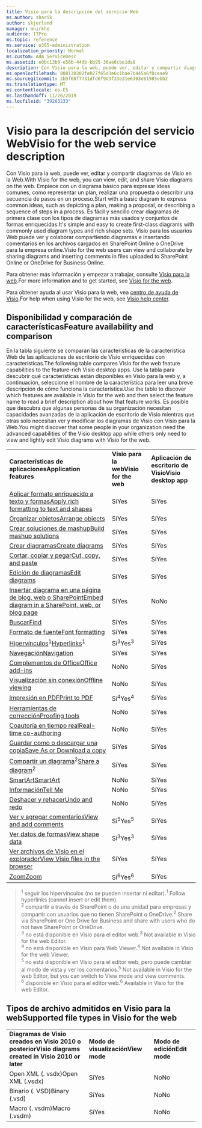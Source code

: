 ```yaml
---
title: Visio para la descripción del servicio Web
ms.author: sharik
author: skjerland
manager: mnirkhe
audience: ITPro
ms.topic: reference
ms.service: o365-administration
localization_priority: Normal
ms.custom: Adm_ServiceDesc
ms.assetid: e0bc13b9-e56b-44db-bb95-36ae6cbe1da8
description: Con Visio para la web, puede ver, editar y compartir diagramas de Visio en la Web.
ms.openlocfilehash: 808130302fe027f65d3e6c1bae7b445a6f0ceae9
ms.sourcegitcommit: 2b9f68f7731dfd6f9d3f33e31e6303e81985ebb2
ms.translationtype: MT
ms.contentlocale: es-ES
ms.lasthandoff: 11/26/2019
ms.locfileid: "39263233"
---
```

# <a name="visio-for-the-web-service-description"></a><span data-ttu-id="cfac1-103">Visio para la descripción del servicio Web</span><span class="sxs-lookup"><span data-stu-id="cfac1-103">Visio for the web service description</span></span>

<span data-ttu-id="cfac1-104">Con Visio para la web, puede ver, editar y compartir diagramas de Visio en la Web.</span><span class="sxs-lookup"><span data-stu-id="cfac1-104">With Visio for the web, you can view, edit, and share Visio diagrams on the web.</span></span> <span data-ttu-id="cfac1-105">Empiece con un diagrama básico para expresar ideas comunes, como representar un plan, realizar una propuesta o describir una secuencia de pasos en un proceso.</span><span class="sxs-lookup"><span data-stu-id="cfac1-105">Start with a basic diagram to express common ideas, such as depicting a plan, making a proposal, or describing a sequence of steps in a process.</span></span> <span data-ttu-id="cfac1-106">Es fácil y sencillo crear diagramas de primera clase con los tipos de diagramas más usados y conjuntos de formas enriquecidas.</span><span class="sxs-lookup"><span data-stu-id="cfac1-106">It's simple and easy to create first-class diagrams with commonly used diagram types and rich shape sets.</span></span> <span data-ttu-id="cfac1-107">Visio para los usuarios Web puede ver y colaborar compartiendo diagramas e insertando comentarios en los archivos cargados en SharePoint Online o OneDrive para la empresa online.</span><span class="sxs-lookup"><span data-stu-id="cfac1-107">Visio for the web users can view and collaborate by sharing diagrams and inserting comments in files uploaded to SharePoint Online or OneDrive for Business Online.</span></span>
  
<span data-ttu-id="cfac1-108">Para obtener más información y empezar a trabajar, consulte [Visio para la web](https://products.office.com/en-US/visio/visio-online).</span><span class="sxs-lookup"><span data-stu-id="cfac1-108">For more information and to get started, see [Visio for the web](https://products.office.com/en-US/visio/visio-online).</span></span>
  
<span data-ttu-id="cfac1-109">Para obtener ayuda al usar Visio para la web, vea [centro de ayuda de Visio](https://support.office.com/visio).</span><span class="sxs-lookup"><span data-stu-id="cfac1-109">For help when using Visio for the web, see [Visio help center](https://support.office.com/visio).</span></span>
  
## <a name="feature-availability-and-comparison"></a><span data-ttu-id="cfac1-110">Disponibilidad y comparación de características</span><span class="sxs-lookup"><span data-stu-id="cfac1-110">Feature availability and comparison</span></span>

<span data-ttu-id="cfac1-111">En la tabla siguiente se comparan las características de la característica Web de las aplicaciones de escritorio de Visio enriquecidas con características.</span><span class="sxs-lookup"><span data-stu-id="cfac1-111">The following table compares Visio for the web feature capabilities to the feature-rich Visio desktop apps.</span></span> <span data-ttu-id="cfac1-112">Use la tabla para descubrir qué características están disponibles en Visio para la web y, a continuación, seleccione el nombre de la característica para leer una breve descripción de cómo funciona la característica.</span><span class="sxs-lookup"><span data-stu-id="cfac1-112">Use the table to discover which features are available in Visio for the web and then select the feature name to read a brief description about how that feature works.</span></span> <span data-ttu-id="cfac1-113">Es posible que descubra que algunas personas de su organización necesitan capacidades avanzadas de la aplicación de escritorio de Visio mientras que otras solo necesitan ver y modificar los diagramas de Visio con Visio para la Web.</span><span class="sxs-lookup"><span data-stu-id="cfac1-113">You might discover that some people in your organization need the advanced capabilities of the Visio desktop app while others only need to view and lightly edit Visio diagrams with Visio for the web.</span></span> 
  
||||
|:-----|:-----|:-----|
|<span data-ttu-id="cfac1-114">**Características de aplicaciones**</span><span class="sxs-lookup"><span data-stu-id="cfac1-114">**Application features**</span></span> <br/> |<span data-ttu-id="cfac1-115">**Visio para la web**</span><span class="sxs-lookup"><span data-stu-id="cfac1-115">**Visio for the web**</span></span> <br/> |<span data-ttu-id="cfac1-116">**Aplicación de escritorio de Visio**</span><span class="sxs-lookup"><span data-stu-id="cfac1-116">**Visio desktop app**</span></span> <br/> |
|[<span data-ttu-id="cfac1-117">Aplicar formato enriquecido a texto y formas</span><span class="sxs-lookup"><span data-stu-id="cfac1-117">Apply rich formatting to text and shapes</span></span>](visio-online.md#apply-rich-formatting-to-text-and-shapes) <br/> |<span data-ttu-id="cfac1-118">Sí</span><span class="sxs-lookup"><span data-stu-id="cfac1-118">Yes</span></span>  <br/> |<span data-ttu-id="cfac1-119">Sí</span><span class="sxs-lookup"><span data-stu-id="cfac1-119">Yes</span></span>  <br/> |
|[<span data-ttu-id="cfac1-120">Organizar objetos</span><span class="sxs-lookup"><span data-stu-id="cfac1-120">Arrange objects</span></span>](visio-online.md#arrange-objects) <br/> |<span data-ttu-id="cfac1-121">Sí</span><span class="sxs-lookup"><span data-stu-id="cfac1-121">Yes</span></span>  <br/> |<span data-ttu-id="cfac1-122">Sí</span><span class="sxs-lookup"><span data-stu-id="cfac1-122">Yes</span></span>  <br/> |
|[<span data-ttu-id="cfac1-123">Crear soluciones de mashup</span><span class="sxs-lookup"><span data-stu-id="cfac1-123">Build mashup solutions</span></span>](visio-online.md#build-mashup-solutions) <br/> |<span data-ttu-id="cfac1-124">Sí</span><span class="sxs-lookup"><span data-stu-id="cfac1-124">Yes</span></span>  <br/> |<span data-ttu-id="cfac1-125">Sí</span><span class="sxs-lookup"><span data-stu-id="cfac1-125">Yes</span></span>  <br/> |
|[<span data-ttu-id="cfac1-126">Crear diagramas</span><span class="sxs-lookup"><span data-stu-id="cfac1-126">Create diagrams</span></span>](visio-online.md#create-diagrams) <br/> |<span data-ttu-id="cfac1-127">Sí</span><span class="sxs-lookup"><span data-stu-id="cfac1-127">Yes</span></span>  <br/> |<span data-ttu-id="cfac1-128">Sí</span><span class="sxs-lookup"><span data-stu-id="cfac1-128">Yes</span></span>  <br/> |
|[<span data-ttu-id="cfac1-129">Cortar, copiar y pegar</span><span class="sxs-lookup"><span data-stu-id="cfac1-129">Cut, copy, and paste</span></span>](visio-online.md#cut-copy-and-paste) <br/> |<span data-ttu-id="cfac1-130">Sí</span><span class="sxs-lookup"><span data-stu-id="cfac1-130">Yes</span></span>  <br/> |<span data-ttu-id="cfac1-131">Sí</span><span class="sxs-lookup"><span data-stu-id="cfac1-131">Yes</span></span>  <br/> |
|[<span data-ttu-id="cfac1-132">Edición de diagramas</span><span class="sxs-lookup"><span data-stu-id="cfac1-132">Edit diagrams</span></span>](visio-online.md#edit-diagrams) <br/> |<span data-ttu-id="cfac1-133">Sí</span><span class="sxs-lookup"><span data-stu-id="cfac1-133">Yes</span></span>  <br/> |<span data-ttu-id="cfac1-134">Sí</span><span class="sxs-lookup"><span data-stu-id="cfac1-134">Yes</span></span>  <br/> |
|[<span data-ttu-id="cfac1-135">Insertar diagrama en una página de blog, web o SharePoint</span><span class="sxs-lookup"><span data-stu-id="cfac1-135">Embed diagram in a SharePoint, web, or blog page</span></span>](visio-online.md#embed-diagram-in-a-sharepoint-web-or-blog-page) <br/> |<span data-ttu-id="cfac1-136">Sí</span><span class="sxs-lookup"><span data-stu-id="cfac1-136">Yes</span></span>  <br/> |<span data-ttu-id="cfac1-137">No</span><span class="sxs-lookup"><span data-stu-id="cfac1-137">No</span></span>  <br/> |
|[<span data-ttu-id="cfac1-138">Buscar</span><span class="sxs-lookup"><span data-stu-id="cfac1-138">Find</span></span>](visio-online.md#find) <br/> |<span data-ttu-id="cfac1-139">Sí</span><span class="sxs-lookup"><span data-stu-id="cfac1-139">Yes</span></span>  <br/> |<span data-ttu-id="cfac1-140">Sí</span><span class="sxs-lookup"><span data-stu-id="cfac1-140">Yes</span></span>  <br/> |
|[<span data-ttu-id="cfac1-141">Formato de fuente</span><span class="sxs-lookup"><span data-stu-id="cfac1-141">Font formatting</span></span>](visio-online.md#font-formatting) <br/> |<span data-ttu-id="cfac1-142">Sí</span><span class="sxs-lookup"><span data-stu-id="cfac1-142">Yes</span></span>  <br/> |<span data-ttu-id="cfac1-143">Sí</span><span class="sxs-lookup"><span data-stu-id="cfac1-143">Yes</span></span>  <br/> |
|<span data-ttu-id="cfac1-144">[Hipervínculos](visio-online.md#hyperlinks)<sup>1</sup></span><span class="sxs-lookup"><span data-stu-id="cfac1-144">[Hyperlinks](visio-online.md#hyperlinks)<sup>1</sup></span></span> <br/> |<span data-ttu-id="cfac1-145">Sí<sup>3</sup></span><span class="sxs-lookup"><span data-stu-id="cfac1-145">Yes<sup>3</sup></span></span> <br/> |<span data-ttu-id="cfac1-146">Sí</span><span class="sxs-lookup"><span data-stu-id="cfac1-146">Yes</span></span>  <br/> |
|[<span data-ttu-id="cfac1-147">Navegación</span><span class="sxs-lookup"><span data-stu-id="cfac1-147">Navigation</span></span>](visio-online.md#navigation) <br/> |<span data-ttu-id="cfac1-148">Sí</span><span class="sxs-lookup"><span data-stu-id="cfac1-148">Yes</span></span>  <br/> |<span data-ttu-id="cfac1-149">Sí</span><span class="sxs-lookup"><span data-stu-id="cfac1-149">Yes</span></span>  <br/> |
|[<span data-ttu-id="cfac1-150">Complementos de Office</span><span class="sxs-lookup"><span data-stu-id="cfac1-150">Office add-ins</span></span>](visio-online.md#office-add-ins) <br/> |<span data-ttu-id="cfac1-151">No</span><span class="sxs-lookup"><span data-stu-id="cfac1-151">No</span></span>  <br/> |<span data-ttu-id="cfac1-152">Sí</span><span class="sxs-lookup"><span data-stu-id="cfac1-152">Yes</span></span>  <br/> |
|[<span data-ttu-id="cfac1-153">Visualización sin conexión</span><span class="sxs-lookup"><span data-stu-id="cfac1-153">Offline viewing</span></span>](visio-online.md#offline-viewing) <br/> |<span data-ttu-id="cfac1-154">No</span><span class="sxs-lookup"><span data-stu-id="cfac1-154">No</span></span>  <br/> |<span data-ttu-id="cfac1-155">Sí</span><span class="sxs-lookup"><span data-stu-id="cfac1-155">Yes</span></span>  <br/> |
|[<span data-ttu-id="cfac1-156">Impresión en PDF</span><span class="sxs-lookup"><span data-stu-id="cfac1-156">Print to PDF</span></span>](visio-online.md#print-to-pdf) <br/> |<span data-ttu-id="cfac1-157">Sí<sup>4</sup></span><span class="sxs-lookup"><span data-stu-id="cfac1-157">Yes<sup>4</sup></span></span> <br/> |<span data-ttu-id="cfac1-158">Sí</span><span class="sxs-lookup"><span data-stu-id="cfac1-158">Yes</span></span>  <br/> |
|[<span data-ttu-id="cfac1-159">Herramientas de corrección</span><span class="sxs-lookup"><span data-stu-id="cfac1-159">Proofing tools</span></span>](visio-online.md#proofing-tools) <br/> |<span data-ttu-id="cfac1-160">No</span><span class="sxs-lookup"><span data-stu-id="cfac1-160">No</span></span>  <br/> |<span data-ttu-id="cfac1-161">Sí</span><span class="sxs-lookup"><span data-stu-id="cfac1-161">Yes</span></span>  <br/> |
|[<span data-ttu-id="cfac1-162">Coautoría en tiempo real</span><span class="sxs-lookup"><span data-stu-id="cfac1-162">Real-time co-authoring</span></span>](visio-online.md#real-time-co-authoring) <br/> |<span data-ttu-id="cfac1-163">No</span><span class="sxs-lookup"><span data-stu-id="cfac1-163">No</span></span>  <br/> |<span data-ttu-id="cfac1-164">Sí</span><span class="sxs-lookup"><span data-stu-id="cfac1-164">Yes</span></span>  <br/> |
|[<span data-ttu-id="cfac1-165">Guardar como o descargar una copia</span><span class="sxs-lookup"><span data-stu-id="cfac1-165">Save As or Download a copy</span></span>](visio-online.md#save-as-or-download-a-copy) <br/> |<span data-ttu-id="cfac1-166">Sí</span><span class="sxs-lookup"><span data-stu-id="cfac1-166">Yes</span></span>  <br/> |<span data-ttu-id="cfac1-167">Sí</span><span class="sxs-lookup"><span data-stu-id="cfac1-167">Yes</span></span>  <br/> |
|<span data-ttu-id="cfac1-168">[Compartir un diagrama](visio-online.md#share-a-diagram)<sup>2</sup></span><span class="sxs-lookup"><span data-stu-id="cfac1-168">[Share a diagram](visio-online.md#share-a-diagram)<sup>2</sup></span></span> <br/> |<span data-ttu-id="cfac1-169">Sí</span><span class="sxs-lookup"><span data-stu-id="cfac1-169">Yes</span></span>  <br/> |<span data-ttu-id="cfac1-170">Sí</span><span class="sxs-lookup"><span data-stu-id="cfac1-170">Yes</span></span>  <br/> |
|[<span data-ttu-id="cfac1-171">SmartArt</span><span class="sxs-lookup"><span data-stu-id="cfac1-171">SmartArt</span></span>](visio-online.md#smartart) <br/> |<span data-ttu-id="cfac1-172">No</span><span class="sxs-lookup"><span data-stu-id="cfac1-172">No</span></span>  <br/> |<span data-ttu-id="cfac1-173">Sí</span><span class="sxs-lookup"><span data-stu-id="cfac1-173">Yes</span></span>  <br/> |
|[<span data-ttu-id="cfac1-174">Información</span><span class="sxs-lookup"><span data-stu-id="cfac1-174">Tell Me</span></span>](visio-online.md#tell-me) <br/> |<span data-ttu-id="cfac1-175">No</span><span class="sxs-lookup"><span data-stu-id="cfac1-175">No</span></span>  <br/> |<span data-ttu-id="cfac1-176">Sí</span><span class="sxs-lookup"><span data-stu-id="cfac1-176">Yes</span></span>  <br/> |
|[<span data-ttu-id="cfac1-177">Deshacer y rehacer</span><span class="sxs-lookup"><span data-stu-id="cfac1-177">Undo and redo</span></span>](visio-online.md#undo-and-redo) <br/> |<span data-ttu-id="cfac1-178">No</span><span class="sxs-lookup"><span data-stu-id="cfac1-178">No</span></span>  <br/> |<span data-ttu-id="cfac1-179">Sí</span><span class="sxs-lookup"><span data-stu-id="cfac1-179">Yes</span></span>  <br/> |
|[<span data-ttu-id="cfac1-180">Ver y agregar comentarios</span><span class="sxs-lookup"><span data-stu-id="cfac1-180">View and add comments</span></span>](visio-online.md#view-and-add-comments) <br/> |<span data-ttu-id="cfac1-181">Sí<sup>5</sup></span><span class="sxs-lookup"><span data-stu-id="cfac1-181">Yes<sup>5</sup></span></span> <br/> |<span data-ttu-id="cfac1-182">Sí</span><span class="sxs-lookup"><span data-stu-id="cfac1-182">Yes</span></span>  <br/> |
|[<span data-ttu-id="cfac1-183">Ver datos de formas</span><span class="sxs-lookup"><span data-stu-id="cfac1-183">View shape data</span></span>](visio-online.md#view-shape-data) <br/> |<span data-ttu-id="cfac1-184">Sí<sup>3</sup></span><span class="sxs-lookup"><span data-stu-id="cfac1-184">Yes<sup>3</sup></span></span> <br/> |<span data-ttu-id="cfac1-185">Sí</span><span class="sxs-lookup"><span data-stu-id="cfac1-185">Yes</span></span>  <br/> |
|[<span data-ttu-id="cfac1-186">Ver archivos de Visio en el explorador</span><span class="sxs-lookup"><span data-stu-id="cfac1-186">View Visio files in the browser</span></span>](visio-online.md#view-visio-files-in-the-browser) <br/> |<span data-ttu-id="cfac1-187">Sí</span><span class="sxs-lookup"><span data-stu-id="cfac1-187">Yes</span></span>  <br/> |<span data-ttu-id="cfac1-188">Sí</span><span class="sxs-lookup"><span data-stu-id="cfac1-188">Yes</span></span>  <br/> |
|[<span data-ttu-id="cfac1-189">Zoom</span><span class="sxs-lookup"><span data-stu-id="cfac1-189">Zoom</span></span>](visio-online.md#zoom) <br/> |<span data-ttu-id="cfac1-190">Sí<sup>6</sup></span><span class="sxs-lookup"><span data-stu-id="cfac1-190">Yes<sup>6</sup></span></span> <br/> |<span data-ttu-id="cfac1-191">Sí</span><span class="sxs-lookup"><span data-stu-id="cfac1-191">Yes</span></span>  <br/> |
   
> <span data-ttu-id="cfac1-192"><sup>1</sup> seguir los hipervínculos (no se pueden insertar ni editar).</span><span class="sxs-lookup"><span data-stu-id="cfac1-192"><sup>1</sup> Follow hyperlinks (cannot insert or edit them).</span></span> 
<br/><span data-ttu-id="cfac1-193"><sup>2</sup> compartir a través de SharePoint o de una unidad para empresas y compartir con usuarios que no tienen SharePoint o OneDrive.</span><span class="sxs-lookup"><span data-stu-id="cfac1-193"><sup>2</sup> Share via SharePoint or One Drive for Business and share with users who do not have SharePoint or OneDrive.</span></span> 
<br/> <span data-ttu-id="cfac1-194"><sup>3</sup> no está disponible en Visio para el editor web.</span><span class="sxs-lookup"><span data-stu-id="cfac1-194"><sup>3</sup> Not available in Visio for the web Editor.</span></span>
<br/><span data-ttu-id="cfac1-195"><sup>4</sup> no está disponible en Visio para Web Viewer.</span><span class="sxs-lookup"><span data-stu-id="cfac1-195"><sup>4</sup> Not available in Visio for the web Viewer.</span></span> 
<br/><span data-ttu-id="cfac1-196"><sup>5</sup> no está disponible en Visio para el editor web, pero puede cambiar al modo de vista y ver los comentarios.</span><span class="sxs-lookup"><span data-stu-id="cfac1-196"><sup>5</sup> Not available in Visio for the web Editor, but you can switch to View mode and view comments.</span></span> 
<br/><span data-ttu-id="cfac1-197"><sup>6</sup> disponible en Visio para el editor web.</span><span class="sxs-lookup"><span data-stu-id="cfac1-197"><sup>6</sup> Available in Visio for the web Editor.</span></span> 
  
## <a name="supported-file-types-in-visio-for-the-web"></a><span data-ttu-id="cfac1-198">Tipos de archivo admitidos en Visio para la web</span><span class="sxs-lookup"><span data-stu-id="cfac1-198">Supported file types in Visio for the web</span></span>

||||
|:-----|:-----|:-----|
|<span data-ttu-id="cfac1-199">**Diagramas de Visio creados en Visio 2010 o posterior**</span><span class="sxs-lookup"><span data-stu-id="cfac1-199">**Visio diagrams created in Visio 2010 or later**</span></span> <br/> |<span data-ttu-id="cfac1-200">**Modo de visualización**</span><span class="sxs-lookup"><span data-stu-id="cfac1-200">**View mode**</span></span> <br/> |<span data-ttu-id="cfac1-201">**Modo de edición**</span><span class="sxs-lookup"><span data-stu-id="cfac1-201">**Edit mode**</span></span> <br/> |
|<span data-ttu-id="cfac1-202">Open XML (. vsdx)</span><span class="sxs-lookup"><span data-stu-id="cfac1-202">Open XML (.vsdx)</span></span>  <br/> |<span data-ttu-id="cfac1-203">Sí</span><span class="sxs-lookup"><span data-stu-id="cfac1-203">Yes</span></span>  <br/> |<span data-ttu-id="cfac1-204">No</span><span class="sxs-lookup"><span data-stu-id="cfac1-204">No</span></span>  <br/> |
|<span data-ttu-id="cfac1-205">Binario (. VSD)</span><span class="sxs-lookup"><span data-stu-id="cfac1-205">Binary (.vsd)</span></span>  <br/> |<span data-ttu-id="cfac1-206">Sí</span><span class="sxs-lookup"><span data-stu-id="cfac1-206">Yes</span></span>  <br/> |<span data-ttu-id="cfac1-207">No</span><span class="sxs-lookup"><span data-stu-id="cfac1-207">No</span></span>  <br/> |
|<span data-ttu-id="cfac1-208">Macro (. vsdm)</span><span class="sxs-lookup"><span data-stu-id="cfac1-208">Macro (.vsdm)</span></span>  <br/> |<span data-ttu-id="cfac1-209">Sí</span><span class="sxs-lookup"><span data-stu-id="cfac1-209">Yes</span></span>  <br/> |<span data-ttu-id="cfac1-210">No</span><span class="sxs-lookup"><span data-stu-id="cfac1-210">No</span></span>  <br/> |
   

